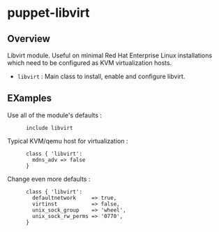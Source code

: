 # puppet-libvirt

## Overview

Libvirt module. Useful on minimal Red Hat Enterprise Linux installations which
need to be configured as KVM virtualization hosts.

* `libvirt` : Main class to install, enable and configure libvirt.

## EXamples

Use all of the module's defaults :

```puppet
      include libvirt
```

Typical KVM/qemu host for virtualization :

```puppet
      class { 'libvirt':
        mdns_adv => false
      }
```

Change even more defaults :

```puppet
      class { 'libvirt':
        defaultnetwork     => true,
        virtinst           => false,
        unix_sock_group    => 'wheel',
        unix_sock_rw_perms => '0770',
      }
```

